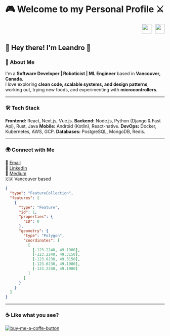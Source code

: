# 🎮 Welcome to my Personal Profile ⚔️

<div align="right">
  <a href="https://github.com/leandrofahur?tab=followers"><img src="https://img.shields.io/github/followers/leandrofahur?style=social" height="30"></a>
  &nbsp;
  <a href="https://github.com/leandrofahur"><img src="https://img.shields.io/github/stars/leandrofahur?style=social" height="30"></a>
</div>

## 👋 Hey there! I'm Leandro 🐧  

### 🚀 About Me  
I'm a **Software Developer | Roboticist | ML Engineer** based in **Vancouver, Canada**.  
I love exploring **clean code, scalable systems, and design patterns**, working out, trying new foods, and experimenting with **microcontrollers**.  

---

### 🛠 Tech Stack  
**Frontend:** React, Next.js, Vue.js.
**Backend:** Node.js, Python (Django & Fast Api), Rust, Java
**Mobile:** Android (Kotlin), React-native.
**DevOps:** Docker, Kubernetes, AWS, GCP.
**Databases:** PostgreSQL, MongoDB, Redis.  

---

### 🌍 Connect with Me  
📧 [Email](mailto:leandrofahur@gmail.com)  
💼 [LinkedIn](https://www.linkedin.com/in/leandro-miranda-fahur-machado/)  
📝 [Medium](https://medium.com/@tech-adventurer)  
🇨🇦 Vancouver based
  ```geojson
  {
    "type": "FeatureCollection",
    "features": [
      {
        "type": "Feature",
        "id": 1,
        "properties": {
          "ID": 0
        },
        "geometry": {
          "type": "Polygon",
          "coordinates": [
            [
              [-123.2240, 49.1980],
              [-123.2240, 49.3150],
              [-123.0230, 49.3150],
              [-123.0230, 49.1980],
              [-123.2240, 49.1980] 
            ]
          ]
        }
      }
    ]
  }
  ```


---

### ☕ Like what you see?  
[![buy-me-a-coffe-button]][buy-me-a-coffe-url]  

[buy-me-a-coffe-button]: https://www.buymeacoffee.com/assets/img/custom_images/yellow_img.png  
[buy-me-a-coffe-url]: https://buymeacoffee.com/tech_adventurers  

